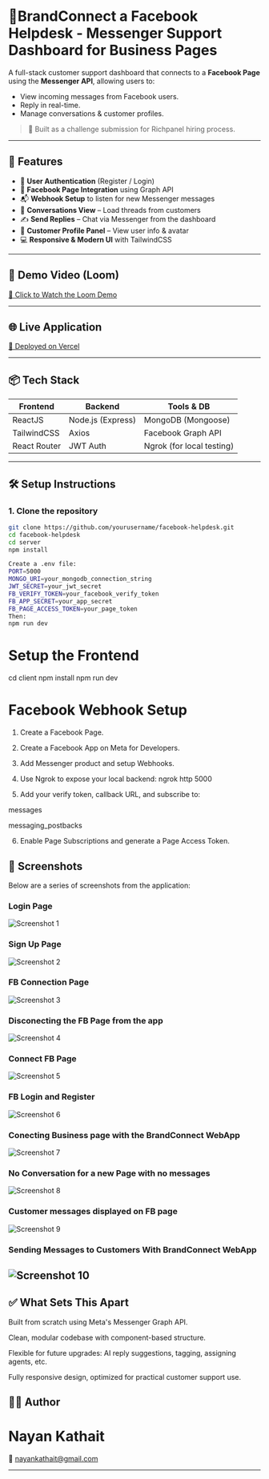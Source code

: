 # 💬BrandConnect a Facebook Helpdesk - Messenger Support Dashboard for Business Pages

A full-stack customer support dashboard that connects to a **Facebook Page** using the **Messenger API**, allowing users to:
- View incoming messages from Facebook users.
- Reply in real-time.
- Manage conversations & customer profiles.

> 🎯 Built as a challenge submission for Richpanel hiring process.

---

## 🚀 Features

- 🔐 **User Authentication** (Register / Login)
- 📩 **Facebook Page Integration** using Graph API
- 📬 **Webhook Setup** to listen for new Messenger messages
- 💬 **Conversations View** – Load threads from customers
- ✍️ **Send Replies** – Chat via Messenger from the dashboard
- 🧾 **Customer Profile Panel** – View user info & avatar
- 💻 **Responsive & Modern UI** with TailwindCSS

---

## 📸 Demo Video (Loom)
[🔗 Click to Watch the Loom Demo](https://www.loom.com/share/c220a9c1886f437289cb8384401ba8fe?sid=dd9ffc1e-ae76-4d28-83f5-e863d265b866) <!-- Replace with actual Loom link -->

---

## 🌐 Live Application
[🔗 Deployed on Vercel](https://brand-connect-five.vercel.app/) <!-- Replace with Vercel URL -->

---

## 📦 Tech Stack

| Frontend       | Backend         | Tools & DB         |
|----------------|------------------|--------------------|
| ReactJS        | Node.js (Express) | MongoDB (Mongoose) |
| TailwindCSS    | Axios             | Facebook Graph API |
| React Router   | JWT Auth          | Ngrok (for local testing) |

---

## 🛠️ Setup Instructions

### 1. Clone the repository
```bash
git clone https://github.com/yourusername/facebook-helpdesk.git
cd facebook-helpdesk
cd server
npm install

Create a .env file:
PORT=5000
MONGO_URI=your_mongodb_connection_string
JWT_SECRET=your_jwt_secret
FB_VERIFY_TOKEN=your_facebook_verify_token
FB_APP_SECRET=your_app_secret
FB_PAGE_ACCESS_TOKEN=your_page_token
Then:
npm run dev
```

# Setup the Frontend
cd client
npm install
npm run dev

# Facebook Webhook Setup
1. Create a Facebook Page.

2. Create a Facebook App on Meta for Developers.

3. Add Messenger product and setup Webhooks.

4. Use Ngrok to expose your local backend:
ngrok http 5000
5. Add your verify token, callback URL, and subscribe to:

messages

messaging_postbacks

6. Enable Page Subscriptions and generate a Page Access Token.

## 📸 Screenshots

Below are a series of screenshots from the application:

### Login Page
![Screenshot 1](./img/image1.png)

### Sign Up Page
![Screenshot 2](./img/image2.png)

### FB Connection Page
![Screenshot 3](./img/image3.png)

### Disconecting the FB Page from the app
![Screenshot 4](./img/image4.png)

### Connect FB Page
![Screenshot 5](./img/image5.png)

### FB Login and Register
![Screenshot 6](./img/image6.png)

### Conecting Business page with the BrandConnect WebApp
![Screenshot 7](./img/image7.png)

### No Conversation for a new Page with no messages
![Screenshot 8](./img/image8.png)

### Customer messages displayed on FB page
![Screenshot 9](./img/image9.png)

### Sending Messages to Customers With BrandConnect WebApp
![Screenshot 10](./img/image10.png)
----

## ✅ What Sets This Apart
Built from scratch using Meta's Messenger Graph API.

Clean, modular codebase with component-based structure.

Flexible for future upgrades: AI reply suggestions, tagging, assigning agents, etc.

Fully responsive design, optimized for practical customer support use.


## 🧑‍💻 Author
# Nayan Kathait

📧 nayankathait@gmail.com

----
